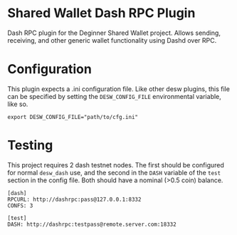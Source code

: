# Shared Wallet Dash RPC Plugin

Dash RPC plugin for the Deginner Shared Wallet project. Allows sending, receiving, and other generic wallet functionality using Dashd over RPC.

# Configuration

This plugin expects a .ini configuration file. Like other desw plugins, this file can be specified by setting the `DESW_CONFIG_FILE` environmental variable, like so.

`export DESW_CONFIG_FILE="path/to/cfg.ini"`

# Testing

This project requires 2 dash testnet nodes. The first should be configured for normal `desw_dash` use, and the second in the `DASH` variable of the `test` section in the config file. Both should have a nominal (>0.5 coin) balance.

```
[dash]
RPCURL: http://dashrpc:pass@127.0.0.1:8332
CONFS: 3

[test]
DASH: http://dashrpc:testpass@remote.server.com:18332
```